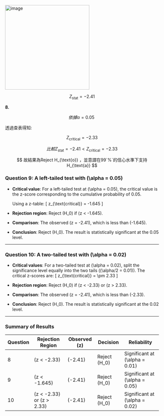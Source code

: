 <img width="276" alt="image" src="https://github.com/user-attachments/assets/ff8fe0a0-2cbf-41e8-bd23-8aa1064bcbc2">

$$
Z_{\text{stat}} = -2.41
$$

**8.**

$$
依據 \alpha = 0.05\
$$

透過查表得知:

$$
Z_{\text{critical}} = -2.33
$$

$$
比較Z_{\text{stat}} = -2.41 < Z_{\text{critical}} = -2.33
$$

$$
故結果為Reject H_{\text{o}} ，並意謂在99`%`的信心水準下支持 H_{\text{a}}
$$


### **Question 9: A left-tailed test with \(\alpha = 0.05\)**

- **Critical value**: For a left-tailed test at \(\alpha = 0.05\), the critical value is the z-score corresponding to the cumulative probability of 0.05.

  Using a z-table:
  \[
  z_{\text{critical}} = -1.645
  \]

- **Rejection region**: Reject \(H_0\) if \(z < -1.645\).

- **Comparison**: The observed \(z = -2.41\), which is less than \(-1.645\).

- **Conclusion**: Reject \(H_0\). The result is statistically significant at the 0.05 level.

---

### **Question 10: A two-tailed test with \(\alpha = 0.02\)**

- **Critical values**: For a two-tailed test at \(\alpha = 0.02\), split the significance level equally into the two tails (\(\alpha/2 = 0.01\)). The critical z-scores are:
  \[
  z_{\text{critical}} = \pm 2.33
  \]

- **Rejection region**: Reject \(H_0\) if \(z < -2.33\) or \(z > 2.33\).

- **Comparison**: The observed \(z = -2.41\), which is less than \(-2.33\).

- **Conclusion**: Reject \(H_0\). The result is statistically significant at the 0.02 level.

---

### **Summary of Results**

| Question | Rejection Region                  | Observed \(z\) | Decision       | Reliability                |
|----------|-----------------------------------|----------------|----------------|----------------------------|
| 8        | \(z < -2.33\)                    | \(-2.41\)      | Reject \(H_0\) | Significant at \(\alpha = 0.01\) |
| 9        | \(z < -1.645\)                   | \(-2.41\)      | Reject \(H_0\) | Significant at \(\alpha = 0.05\) |
| 10       | \(z < -2.33\) or \(z > 2.33\)    | \(-2.41\)      | Reject \(H_0\) | Significant at \(\alpha = 0.02\) |
